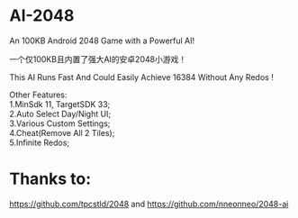 # AI-2048
An 100KB Android 2048 Game with a Powerful AI!

一个仅100KB且内置了强大AI的安卓2048小游戏！

This AI Runs Fast And Could Easily Achieve 16384 Without Any Redos !

Other Features:  
1.MinSdk 11, TargetSDK 33;  
2.Auto Select Day/Night UI;  
3.Various Custom Settings;  
4.Cheat(Remove All 2 Tiles);  
5.Infinite Redos;  

# Thanks to:
https://github.com/tpcstld/2048
and 
https://github.com/nneonneo/2048-ai
